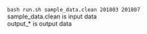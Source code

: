 `bash run.sh sample_data.clean 201803 201807`  
sample\_data.clean is input data  
output\_\* is output data  
